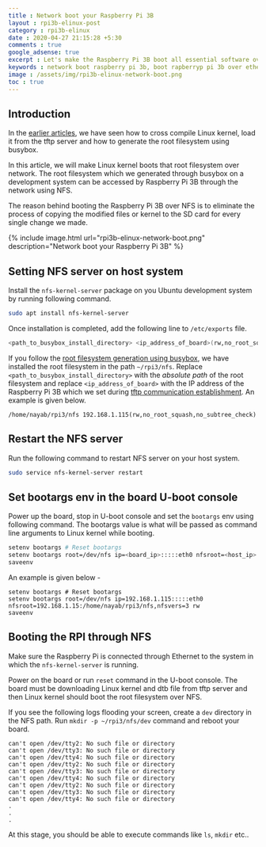 ```yaml
---
title : Network boot your Raspberry Pi 3B
layout : rpi3b-elinux-post
category : rpi3b-elinux
date : 2020-04-27 21:15:28 +5:30
comments : true
google_adsense: true
excerpt : Let's make the Raspberry Pi 3B boot all essential software over network including Linux kernel, device tree binary, filesystem. Ubuntu system acts as server to host all these software.
keywords : network boot raspberry pi 3b, boot rapberryp pi 3b over ethernet, Raspberry Pi network boot Ubuntu, RPI network boot
image : /assets/img/rpi3b-elinux-network-boot.png
toc : true
---
```

## Introduction
In the [earlier articles](/book/embedded-linux-rpi3-000-intro.html#learning-path), we have seen how to cross compile Linux kernel, load it from the tftp server and how to generate the root filesystem using busybox.

In this article, we will make Linux kernel boots that root filesystem over network. The root filesystem which we generated through busybox on a development system can be accessed by Raspberry Pi 3B through the network using NFS.

The reason behind booting the Raspberry Pi 3B over NFS is to eliminate the process of copying the modified files or kernel to the SD card for every single change we made.

{% include image.html url="rpi3b-elinux-network-boot.png" description="Network boot your Raspberry Pi 3B" %}
<!--
### Install kernel modules to NFS directory.

Go to kenel source and install kernel modules to the NFS directory using the following command.
```
make INSTALL_MOD_PATH=<NFS_directory> modules_install
``
ex: make INSTALL_MOD_PATH=/home/nayab/rpi/fs/nfs/ modules_install
-->
## Setting NFS server on host system
Install the `nfs-kernel-server` package on you Ubuntu development system by running following command.
```bash
sudo apt install nfs-kernel-server
```
Once installation is completed, add the following line to `/etc/exports` file.
```bash
<path_to_busybox_install_directory> <ip_address_of_board>(rw,no_root_squash,no_subtree_check)
```
If you follow the [root filesystem generation using busybox](/rpi3b-elinux/embedded-linux-rpi3-060-busybox.html), we have installed the root filesystem in the path `~/rpi3/nfs`. Replace `<path_to_busybox_install_directory>` with the *absolute path* of the root filesystem and replace `<ip_address_of_board>` with the IP address of the Raspberry Pi 3B which we set during [tftp communication establishment](/rpi3b-elinux/embedded-linux-rpi3-040-tftp-comm.html). An example is given below.

`/home/nayab/rpi3/nfs 192.168.1.115(rw,no_root_squash,no_subtree_check)`

## Restart the NFS server
Run the following command to restart NFS server on your host system.
```bash
sudo service nfs-kernel-server restart
```
## Set bootargs env in the board U-boot console
Power up the board, stop in U-boot console and set the `bootargs` env using following command. The bootargs value is what will be passed as command line arguments to Linux kernel while booting.
<!--
**Note** : You may need to change the device tree from `bcm2710-rpi-3-b.dtb` to `bcm2837-rpi-3-b.dtb` in the config.txt file to stop in the U-boot console.
setenv bootargs # Reset bootargs
setenv bootargs root=/dev/nfs console=ttyAMA0,115200 console=tty1 ip=<board_ip>:::::eth0 nfsroot=<host_ip>:<path_to_busybox_on_host>,nfsvers=3 rw
-->
```bash
setenv bootargs # Reset bootargs
setenv bootargs root=/dev/nfs ip=<board_ip>:::::eth0 nfsroot=<host_ip>:<path_to_busybox_on_host>,nfsvers=3 rw
saveenv
```
An example is given below -
```
setenv bootargs # Reset bootargs
setenv bootargs root=/dev/nfs ip=192.168.1.115:::::eth0 nfsroot=192.168.1.15:/home/nayab/rpi3/nfs,nfsvers=3 rw
saveenv
```
<!--
**Note** : Don't forget to revert back device tree.
-->
## Booting the RPI through NFS
Make sure the Raspberry Pi is connected through Ethernet to the system in which the `nfs-kernel-server` is running.

Power on the board or run `reset` command in the U-boot console. The board must be downloading Linux kernel and dtb file from tftp server and then Linux kernel should boot the root filesystem over NFS.

If you see the following logs flooding your screen, create a `dev` directory in the NFS path. Run `mkdir -p ~/rpi3/nfs/dev` command and reboot your board.
```
can't open /dev/tty2: No such file or directory
can't open /dev/tty3: No such file or directory
can't open /dev/tty4: No such file or directory
can't open /dev/tty2: No such file or directory
can't open /dev/tty3: No such file or directory
can't open /dev/tty4: No such file or directory
can't open /dev/tty2: No such file or directory
can't open /dev/tty3: No such file or directory
can't open /dev/tty4: No such file or directory
.
.
.
```

At this stage, you should be able to execute commands like `ls`, `mkdir` etc..
